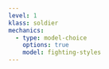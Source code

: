 ```yaml
---
level: 1
klass: soldier
mechanics:
  - type: model-choice
    options: true
    model: fighting-styles
---
```

